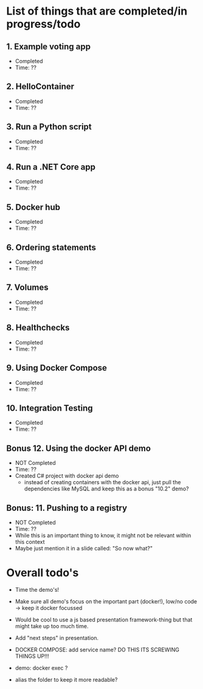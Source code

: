 # List of things that are completed/in progress/todo

## 1. Example voting app
- Completed
- Time: ??

## 2. HelloContainer
- Completed
- Time: ??

## 3. Run a Python script
- Completed 
- Time: ??

## 4. Run a .NET Core app
- Completed
- Time: ??

## 5. Docker hub
- Completed
- Time: ??

## 6. Ordering statements
- Completed
- Time: ??

## 7. Volumes
- Completed
- Time: ??

## 8. Healthchecks
- Completed
- Time: ??

## 9. Using Docker Compose
- Completed
- Time: ??

## 10. Integration Testing
- Completed
- Time: ??

## Bonus 12. Using the docker API demo
- NOT Completed
- Time: ??
- Created C# project with docker api demo
  - instead of creating containers with the docker api, just pull the dependencies like MySQL and keep this as a bonus "10.2" demo?

## Bonus: 11. Pushing to a registry
- NOT Completed
- Time: ??
- While this is an important thing to know, it might not be relevant within this context
- Maybe just mention it in a slide called: "So now what?"

# Overall todo's
- Time the demo's!
- Make sure all demo's focus on the important part (docker!), low/no code -> keep it docker focussed
- Would be cool to use a js based presentation framework-thing but that might take up too much time.
- Add "next steps" in presentation.

- DOCKER COMPOSE: add service name? DO THIS ITS SCREWING THINGS UP!!!
- demo: docker exec ?
- alias the folder to keep it more readable?